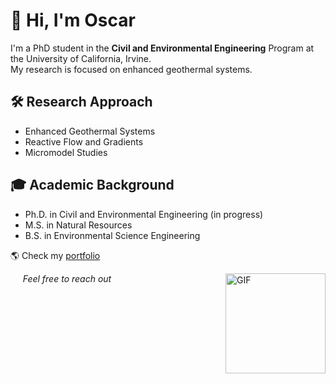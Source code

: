 # 👋 Hi, I'm Oscar
I'm a PhD student in the **Civil and Environmental Engineering** Program at the University of California, Irvine.  
My research is focused on enhanced geothermal systems.

## 🛠️ Research Approach
- Enhanced Geothermal Systems
- Reactive Flow and Gradients
- Micromodel Studies
## 🎓 Academic Background
- Ph.D. in Civil and Environmental Engineering (in progress)
- M.S. in Natural Resources
- B.S. in Environmental Science Engineering

🌎 Check my [portfolio](https://parracamaraoscar.github.io/)  

&nbsp;&nbsp;&nbsp;&nbsp; _Feel free to reach out_
<img align="right" alt="GIF" height="160px" src="https://media.giphy.com/media/4HcRvrv6GafMPVeEbW/giphy.gif" />
